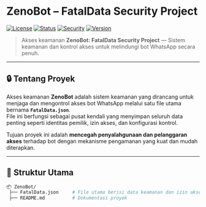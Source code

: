 # ZenoBot – FatalData Security Project

[![License](https://img.shields.io/badge/license-MIT-green.svg)](#license)
[![Status](https://img.shields.io/badge/status-stable-blue.svg)](#status)
[![Security](https://img.shields.io/badge/security-high-critical.svg)](#security)
[![Version](https://img.shields.io/badge/version-1.0.0-purple.svg)](#version)

> Akses keamanan **ZenoBot: FatalData Security Project** — Sistem keamanan dan kontrol akses untuk melindungi bot WhatsApp secara penuh.

---

## 🔒 Tentang Proyek

Akses keamanan **ZenoBot** adalah sistem keamanan yang dirancang untuk menjaga dan mengontrol akses bot WhatsApp melalui satu file utama bernama **`FatalData.json`**.  
File ini berfungsi sebagai pusat kendali yang menyimpan seluruh data penting seperti identitas pemilik, izin akses, dan konfigurasi kontrol.

Tujuan proyek ini adalah **mencegah penyalahgunaan dan pelanggaran akses** terhadap bot dengan mekanisme pengamanan yang kuat dan mudah diterapkan.

---

## 📁 Struktur Utama

```bash
📦 ZenoBot/
 ├── FatalData.json     # File utama berisi data keamanan dan izin akses
 ├── README.md          # Dokumentasi proyek